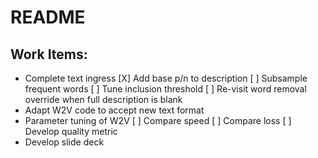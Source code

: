 # README

## Work Items:
* Complete text ingress
    [X] Add base p/n to description
    [ ] Subsample frequent words
    [ ] Tune inclusion threshold
    [ ] Re-visit word removal override when full description is blank
* Adapt W2V code to accept new text format
* Parameter tuning of W2V
    [ ] Compare speed
    [ ] Compare loss
    [ ] Develop quality metric
 * Develop slide deck
